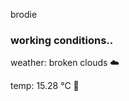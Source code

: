 brodie

<!--weather_start-->
### working conditions..

weather: broken clouds ☁️

temp: 15.28 °C 👕

<!--weather_end-->
